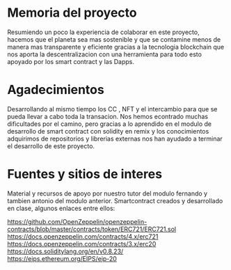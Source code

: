 # Memoria del proyecto

Resumiendo un poco la experiencia de colaborar en este proyecto, hacemos que el planeta sea mas sostenible y que se contamine menos de manera mas transparente y eficiente
gracias a la tecnologia blockchain que nos aporta la descentralizacion con una herramienta para todo esto apoyado por los smart contract y las Dapps.

# Agadecimientos

Desarrollando al mismo tiempo los CC , NFT y el intercambio para que se pueda llevar a cabo toda la transacion.
Nos hemos econtrado muchas dificultades por el camino, pero gracias a lo aprendido en el modulo de desarrollo 
de smart contract con solidity en remix y los conocimientos adquirimos de repositorios y librerias externas
nos han ayudado a terminar el desarrollo de este proyecto.

# Fuentes y sitios de interes

Material y recursos de apoyo por nuestro tutor del modulo fernando y tambien antonio del modulo anterior.
Smartcontract creados y desarrollado en clase, algunos enlaces entre ellos:

https://github.com/OpenZeppelin/openzeppelin-contracts/blob/master/contracts/token/ERC721/ERC721.sol
https://docs.openzeppelin.com/contracts/4.x/erc721
https://docs.openzeppelin.com/contracts/3.x/erc20
https://docs.soliditylang.org/en/v0.8.23/
https://eips.ethereum.org/EIPS/eip-20

